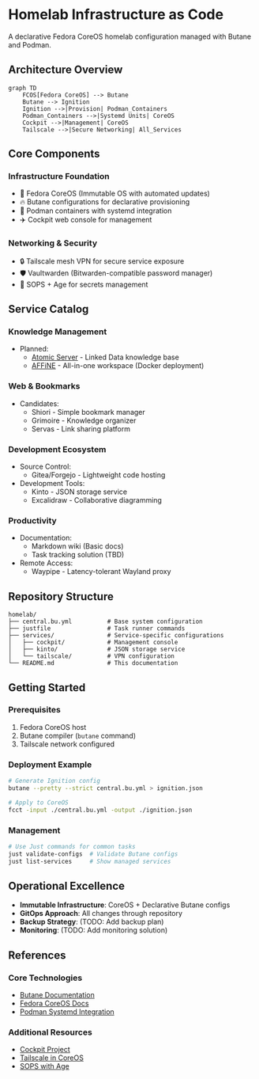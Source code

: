 # Homelab Infrastructure as Code

A declarative Fedora CoreOS homelab configuration managed with Butane and Podman.

## Architecture Overview

```mermaid
graph TD
    FCOS[Fedora CoreOS] --> Butane
    Butane --> Ignition
    Ignition -->|Provision| Podman_Containers
    Podman_Containers -->|Systemd Units| CoreOS
    Cockpit -->|Management| CoreOS
    Tailscale -->|Secure Networking| All_Services
```

## Core Components

### Infrastructure Foundation
- 🐧 Fedora CoreOS (Immutable OS with automated updates)
- 🔥 Butane configurations for declarative provisioning
- 🐳 Podman containers with systemd integration
- ✈️ Cockpit web console for management

### Networking & Security
- 🔒 Tailscale mesh VPN for secure service exposure
- 🛡️ Vaultwarden (Bitwarden-compatible password manager)
- 🔑 SOPS + Age for secrets management

## Service Catalog

### Knowledge Management
- Planned:
  - [Atomic Server](https://github.com/atomicdata-dev/atomic-server) - Linked Data knowledge base
  - [AFFiNE](https://github.com/toeverything/AFFiNE) - All-in-one workspace (Docker deployment)

### Web & Bookmarks
- Candidates:
  - Shiori - Simple bookmark manager
  - Grimoire - Knowledge organizer
  - Servas - Link sharing platform

### Development Ecosystem
- Source Control:
  - Gitea/Forgejo - Lightweight code hosting
- Development Tools:
  - Kinto - JSON storage service
  - Excalidraw - Collaborative diagramming

### Productivity
- Documentation:
  - Markdown wiki (Basic docs)
  - Task tracking solution (TBD)
- Remote Access:
  - Waypipe - Latency-tolerant Wayland proxy

## Repository Structure

```
homelab/
├── central.bu.yml          # Base system configuration
├── justfile                # Task runner commands
├── services/               # Service-specific configurations
│   ├── cockpit/            # Management console
│   ├── kinto/              # JSON storage service
│   └── tailscale/          # VPN configuration
└── README.md               # This documentation
```

## Getting Started

### Prerequisites
1. Fedora CoreOS host
2. Butane compiler (`butane` command)
3. Tailscale network configured

### Deployment Example
```bash
# Generate Ignition config
butane --pretty --strict central.bu.yml > ignition.json

# Apply to CoreOS
fcct -input ./central.bu.yml -output ./ignition.json
```

### Management
```bash
# Use Just commands for common tasks
just validate-configs  # Validate Butane configs
just list-services     # Show managed services
```

## Operational Excellence
- **Immutable Infrastructure**: CoreOS + Declarative Butane configs
- **GitOps Approach**: All changes through repository
- **Backup Strategy**: (TODO: Add backup plan)
- **Monitoring**: (TODO: Add monitoring solution)

## References

### Core Technologies
- [Butane Documentation](https://coreos.github.io/butane/)
- [Fedora CoreOS Docs](https://docs.fedoraproject.org/en-US/fedora-coreos/)
- [Podman Systemd Integration](https://docs.podman.io/en/latest/markdown/podman-systemd.unit.5.html)

### Additional Resources
- [Cockpit Project](https://cockpit-project.org/)
- [Tailscale in CoreOS](https://tailscale.com/kb/1132/coreos/)
- [SOPS with Age](https://github.com/FiloSottile/age)
